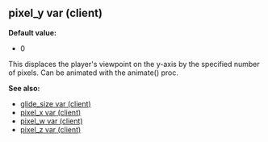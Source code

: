 ## pixel_y var (client)

**Default value:**
+   0


This displaces the player\'s viewpoint on the y-axis by the
specified number of pixels. Can be animated with the animate() proc.

**See also:**
+   [glide_size var (client)](/ref/client/var/glide_size.md) 
+   [pixel_x var (client)](/ref/client/var/pixel_x.md) 
+   [pixel_w var (client)](/ref/client/var/pixel_w.md) 
+   [pixel_z var (client)](/ref/client/var/pixel_z.md) <!-- -->